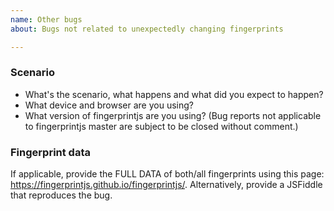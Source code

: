 ```yaml
---
name: Other bugs
about: Bugs not related to unexpectedly changing fingerprints

---
```


<!--
BUG REPORTS NOT USING THE TEMPLATE ARE SUBJECT TO BEING CLOSED WITHOUT COMMMENT.
-->

### Scenario

- What's the scenario, what happens and what did you expect to happen?
- What device and browser are you using?
- What version of fingerprintjs are you using? (Bug reports not applicable to fingerprintjs master are subject to be closed without comment.)

### Fingerprint data

If applicable, provide the FULL DATA of both/all fingerprints using this page: https://fingerprintjs.github.io/fingerprintjs/.
Alternatively, provide a JSFiddle that reproduces the bug.
